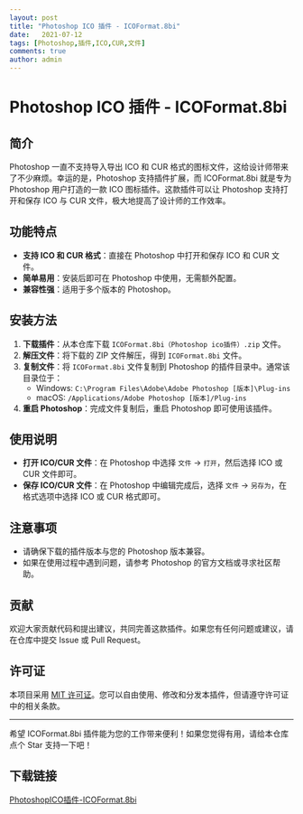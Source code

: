 ```yaml
---
layout: post
title: "Photoshop ICO 插件 - ICOFormat.8bi"
date:   2021-07-12
tags: [Photoshop,插件,ICO,CUR,文件]
comments: true
author: admin
---
```

# Photoshop ICO 插件 - ICOFormat.8bi

## 简介

Photoshop 一直不支持导入导出 ICO 和 CUR 格式的图标文件，这给设计师带来了不少麻烦。幸运的是，Photoshop 支持插件扩展，而 ICOFormat.8bi 就是专为 Photoshop 用户打造的一款 ICO 图标插件。这款插件可以让 Photoshop 支持打开和保存 ICO 与 CUR 文件，极大地提高了设计师的工作效率。

## 功能特点

- **支持 ICO 和 CUR 格式**：直接在 Photoshop 中打开和保存 ICO 和 CUR 文件。
- **简单易用**：安装后即可在 Photoshop 中使用，无需额外配置。
- **兼容性强**：适用于多个版本的 Photoshop。

## 安装方法

1. **下载插件**：从本仓库下载 `ICOFormat.8bi（Photoshop ico插件）.zip` 文件。
2. **解压文件**：将下载的 ZIP 文件解压，得到 `ICOFormat.8bi` 文件。
3. **复制文件**：将 `ICOFormat.8bi` 文件复制到 Photoshop 的插件目录中。通常该目录位于：
   - Windows: `C:\Program Files\Adobe\Adobe Photoshop [版本]\Plug-ins`
   - macOS: `/Applications/Adobe Photoshop [版本]/Plug-ins`
4. **重启 Photoshop**：完成文件复制后，重启 Photoshop 即可使用该插件。

## 使用说明

- **打开 ICO/CUR 文件**：在 Photoshop 中选择 `文件` -> `打开`，然后选择 ICO 或 CUR 文件即可。
- **保存 ICO/CUR 文件**：在 Photoshop 中编辑完成后，选择 `文件` -> `另存为`，在格式选项中选择 ICO 或 CUR 格式即可。

## 注意事项

- 请确保下载的插件版本与您的 Photoshop 版本兼容。
- 如果在使用过程中遇到问题，请参考 Photoshop 的官方文档或寻求社区帮助。

## 贡献

欢迎大家贡献代码和提出建议，共同完善这款插件。如果您有任何问题或建议，请在仓库中提交 Issue 或 Pull Request。

## 许可证

本项目采用 [MIT 许可证](LICENSE)。您可以自由使用、修改和分发本插件，但请遵守许可证中的相关条款。

---

希望 ICOFormat.8bi 插件能为您的工作带来便利！如果您觉得有用，请给本仓库点个 Star 支持一下吧！

## 下载链接

[PhotoshopICO插件-ICOFormat.8bi](https://pan.quark.cn/s/e8cbf3423343)